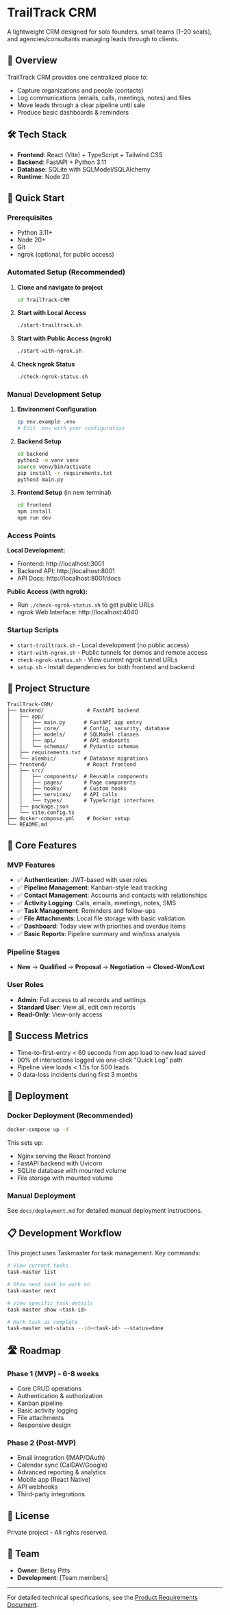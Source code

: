 # TrailTrack CRM

A lightweight CRM designed for solo founders, small teams (1–20 seats), and agencies/consultants managing leads through to clients.

## 🎯 Overview

TrailTrack CRM provides one centralized place to:
- Capture organizations and people (contacts)
- Log communications (emails, calls, meetings, notes) and files
- Move leads through a clear pipeline until sale
- Produce basic dashboards & reminders

## 🛠 Tech Stack

- **Frontend**: React (Vite) + TypeScript + Tailwind CSS
- **Backend**: FastAPI + Python 3.11
- **Database**: SQLite with SQLModel/SQLAlchemy
- **Runtime**: Node 20

## 🚀 Quick Start

### Prerequisites

- Python 3.11+
- Node 20+
- Git
- ngrok (optional, for public access)

### Automated Setup (Recommended)

1. **Clone and navigate to project**
   ```bash
   cd TrailTrack-CRM
   ```

2. **Start with Local Access**
   ```bash
   ./start-trailtrack.sh
   ```

3. **Start with Public Access (ngrok)**
   ```bash
   ./start-with-ngrok.sh
   ```

4. **Check ngrok Status**
   ```bash
   ./check-ngrok-status.sh
   ```

### Manual Development Setup

1. **Environment Configuration**
   ```bash
   cp env.example .env
   # Edit .env with your configuration
   ```

2. **Backend Setup**
   ```bash
   cd backend
   python3 -m venv venv
   source venv/bin/activate
   pip install -r requirements.txt
   python3 main.py
   ```

3. **Frontend Setup** (in new terminal)
   ```bash
   cd frontend
   npm install
   npm run dev
   ```

### Access Points

**Local Development:**
- Frontend: http://localhost:3001
- Backend API: http://localhost:8001
- API Docs: http://localhost:8001/docs

**Public Access (with ngrok):**
- Run `./check-ngrok-status.sh` to get public URLs
- ngrok Web Interface: http://localhost:4040

### Startup Scripts

- `start-trailtrack.sh` - Local development (no public access)
- `start-with-ngrok.sh` - Public tunnels for demos and remote access
- `check-ngrok-status.sh` - View current ngrok tunnel URLs
- `setup.sh` - Install dependencies for both frontend and backend

## 📁 Project Structure

```
TrailTrack-CRM/
├── backend/              # FastAPI backend
│   ├── app/
│   │   ├── main.py      # FastAPI app entry
│   │   ├── core/        # Config, security, database
│   │   ├── models/      # SQLModel classes
│   │   ├── api/         # API endpoints
│   │   └── schemas/     # Pydantic schemas
│   ├── requirements.txt
│   └── alembic/         # Database migrations
├── frontend/             # React frontend
│   ├── src/
│   │   ├── components/  # Reusable components
│   │   ├── pages/       # Page components
│   │   ├── hooks/       # Custom hooks
│   │   ├── services/    # API calls
│   │   └── types/       # TypeScript interfaces
│   ├── package.json
│   └── vite.config.ts
├── docker-compose.yml    # Docker setup
└── README.md
```

## 🔑 Core Features

### MVP Features
- ✅ **Authentication**: JWT-based with user roles
- ✅ **Pipeline Management**: Kanban-style lead tracking
- ✅ **Contact Management**: Accounts and contacts with relationships
- ✅ **Activity Logging**: Calls, emails, meetings, notes, SMS
- ✅ **Task Management**: Reminders and follow-ups
- ✅ **File Attachments**: Local file storage with basic validation
- ✅ **Dashboard**: Today view with priorities and overdue items
- ✅ **Basic Reports**: Pipeline summary and win/loss analysis

### Pipeline Stages
- **New** → **Qualified** → **Proposal** → **Negotiation** → **Closed-Won/Lost**

### User Roles
- **Admin**: Full access to all records and settings
- **Standard User**: View all, edit own records
- **Read-Only**: View-only access

## 🎯 Success Metrics

- Time-to-first-entry < 60 seconds from app load to new lead saved
- 90% of interactions logged via one-click "Quick Log" path  
- Pipeline view loads < 1.5s for 500 leads
- 0 data-loss incidents during first 3 months

## 🚢 Deployment

### Docker Deployment (Recommended)

```bash
docker-compose up -d
```

This sets up:
- Nginx serving the React frontend
- FastAPI backend with Uvicorn
- SQLite database with mounted volume
- File storage with mounted volume

### Manual Deployment

See `docs/deployment.md` for detailed manual deployment instructions.

## 📋 Development Workflow

This project uses Taskmaster for task management. Key commands:

```bash
# View current tasks
task-master list

# Show next task to work on
task-master next

# View specific task details
task-master show <task-id>

# Mark task as complete
task-master set-status --id=<task-id> --status=done
```

## 🛣 Roadmap

### Phase 1 (MVP) - 6-8 weeks
- Core CRUD operations
- Authentication & authorization
- Kanban pipeline
- Basic activity logging
- File attachments
- Responsive design

### Phase 2 (Post-MVP)
- Email integration (IMAP/OAuth)
- Calendar sync (CalDAV/Google)
- Advanced reporting & analytics
- Mobile app (React Native)
- API webhooks
- Third-party integrations

## 📝 License

Private project - All rights reserved.

## 👥 Team

- **Owner**: Betsy Pitts
- **Development**: [Team members]

---

For detailed technical specifications, see the [Product Requirements Document](trailtrack-prd.md).

